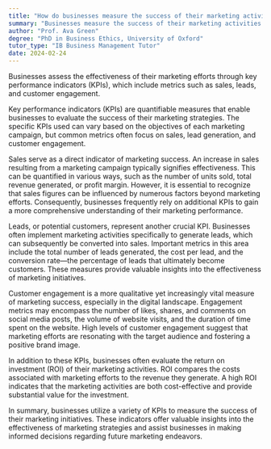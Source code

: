 ```yaml
---
title: "How do businesses measure the success of their marketing activities?"
summary: "Businesses measure the success of their marketing activities through key performance indicators (KPIs) such as sales, leads, and customer engagement."
author: "Prof. Ava Green"
degree: "PhD in Business Ethics, University of Oxford"
tutor_type: "IB Business Management Tutor"
date: 2024-02-24
---
```


Businesses assess the effectiveness of their marketing efforts through key performance indicators (KPIs), which include metrics such as sales, leads, and customer engagement.

Key performance indicators (KPIs) are quantifiable measures that enable businesses to evaluate the success of their marketing strategies. The specific KPIs used can vary based on the objectives of each marketing campaign, but common metrics often focus on sales, lead generation, and customer engagement.

Sales serve as a direct indicator of marketing success. An increase in sales resulting from a marketing campaign typically signifies effectiveness. This can be quantified in various ways, such as the number of units sold, total revenue generated, or profit margin. However, it is essential to recognize that sales figures can be influenced by numerous factors beyond marketing efforts. Consequently, businesses frequently rely on additional KPIs to gain a more comprehensive understanding of their marketing performance.

Leads, or potential customers, represent another crucial KPI. Businesses often implement marketing activities specifically to generate leads, which can subsequently be converted into sales. Important metrics in this area include the total number of leads generated, the cost per lead, and the conversion rate—the percentage of leads that ultimately become customers. These measures provide valuable insights into the effectiveness of marketing initiatives.

Customer engagement is a more qualitative yet increasingly vital measure of marketing success, especially in the digital landscape. Engagement metrics may encompass the number of likes, shares, and comments on social media posts, the volume of website visits, and the duration of time spent on the website. High levels of customer engagement suggest that marketing efforts are resonating with the target audience and fostering a positive brand image.

In addition to these KPIs, businesses often evaluate the return on investment (ROI) of their marketing activities. ROI compares the costs associated with marketing efforts to the revenue they generate. A high ROI indicates that the marketing activities are both cost-effective and provide substantial value for the investment.

In summary, businesses utilize a variety of KPIs to measure the success of their marketing initiatives. These indicators offer valuable insights into the effectiveness of marketing strategies and assist businesses in making informed decisions regarding future marketing endeavors.
    
